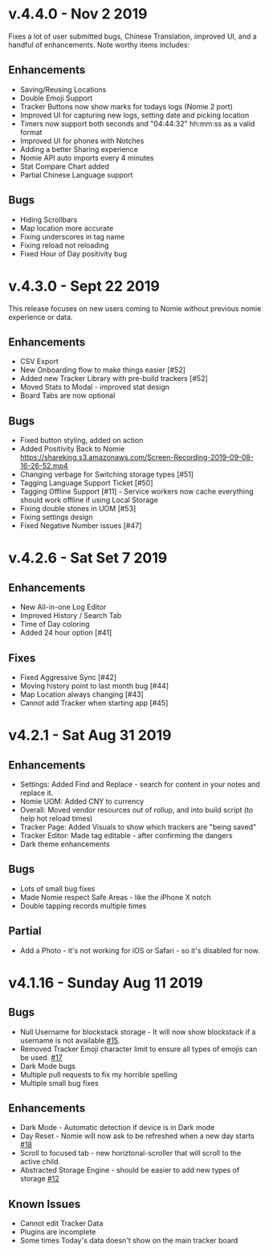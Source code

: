 # v.4.4.0 - Nov 2 2019

Fixes a lot of user submitted bugs, Chinese Translation, improved UI, and a handful of enhancements. Note worthy items includes:

## Enhancements

- Saving/Reusing Locations
- Double Emoji Support
- Tracker Buttons now show marks for todays logs (Nomie 2 port)
- Improved UI for capturing new logs, setting date and picking location
- Timers now support both seconds and "04:44:32" hh:mm:ss as a valid format
- Improved UI for phones with Notches
- Adding a better Sharing experience
- Nomie API auto imports every 4 minutes
- Stat Compare Chart added
- Partial Chinese Language support

## Bugs

- Hiding Scrollbars
- Map location more accurate
- Fixing underscores in tag name
- Fixing reload not reloading
- Fixed Hour of Day positivity bug

# v.4.3.0 - Sept 22 2019

This release focuses on new users coming to Nomie without previous nomie experience or data.

## Enhancements

- CSV Export
- New Onboarding flow to make things easier [#52]
- Added new Tracker Library with pre-build trackers [#52]
- Moved Stats to Modal - improved stat design
- Board Tabs are now optional

## Bugs

- Fixed button styling, added on action
- Added Positivity Back to Nomie https://shareking.s3.amazonaws.com/Screen-Recording-2019-09-08-16-26-52.mp4
- Changing verbage for Switching storage types [#51]
- Tagging Language Support Ticket [#50]
- Tagging Offline Support [#11] - Service workers now cache everything should work offline if using Local Storage
- Fixing double stones in UOM [#53]
- Fixing settings design
- Fixed Negative Number issues [#47]

# v.4.2.6 - Sat Set 7 2019

## Enhancements

- New All-in-one Log Editor
- Improved History / Search Tab
- Time of Day coloring
- Added 24 hour option [#41]

## Fixes

- Fixed Aggressive Sync [#42]
- Moving history point to last month bug [#44]
- Map Location always changing [#43]
- Cannot add Tracker when starting app [#45]

# v4.2.1 - Sat Aug 31 2019

## Enhancements

- Settings: Added Find and Replace - search for content in your notes and replace it.
- Nomie UOM: Added CNY to currency
- Overall: Moved vendor resources out of rollup, and into build script (to help hot reload times)
- Tracker Page: Added Visuals to show which trackers are "being saved"
- Tracker Editor: Made tag editable - after confirming the dangers
- Dark theme enhancements

## Bugs

- Lots of small bug fixes
- Made Nomie respect Safe Areas - like the iPhone X notch
- Double tapping records multiple times

## Partial

- Add a Photo - it's not working for iOS or Safari - so it's disabled for now.

# v4.1.16 - Sunday Aug 11 2019

## Bugs

- Null Username for blockstack storage - It will now show blockstack if a username is not available [#15](https://github.com/open-nomie/nomie/issues/15).
- Removed Tracker Emoji character limit to ensure all types of emojis can be used. [#17](https://github.com/open-nomie/nomie/issues/17)
- Dark Mode bugs
- Multiple pull requests to fix my horrible spelling
- Multiple small bug fixes

## Enhancements

- Dark Mode - Automatic detection if device is in Dark mode
- Day Reset - Nomie will now ask to be refreshed when a new day starts [#18](https://github.com/open-nomie/nomie/issues/18)
- Scroll to focused tab - new horiztonal-scroller that will scroll to the active child.
- Abstracted Storage Engine - should be easier to add new types of storage [#12](https://github.com/open-nomie/nomie/issues/12)

## Known Issues

- Cannot edit Tracker Data
- Plugins are incomplete
- Some times Today's data doesn't show on the main tracker board
